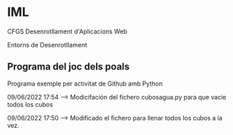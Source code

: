 # IML

CFGS Desenrotllament d'Aplicacions Web

Entorns de Desenrotllament

## Programa del joc dels poals

Programa exemple per activitat de Github amb Python

09/06/2022 
17:54 --> Modicifación del fichero cubosagua.py para que vacie todos los cubos

09/06/2022
17:50 --> Modificado el fichero para llenar todos los cubos a la vez.
